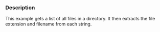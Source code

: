 ### Description

This example gets a list of all files in a directory. It then extracts the file extension and filename from each string.
